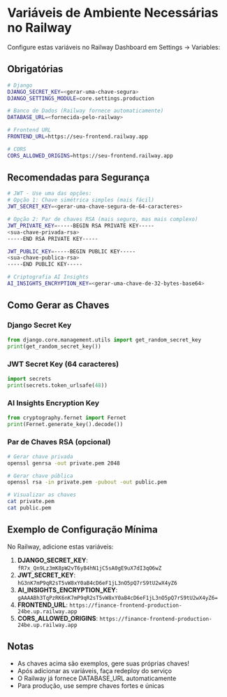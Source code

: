 # Variáveis de Ambiente Necessárias no Railway

Configure estas variáveis no Railway Dashboard em Settings → Variables:

## Obrigatórias

```bash
# Django
DJANGO_SECRET_KEY=<gerar-uma-chave-segura>
DJANGO_SETTINGS_MODULE=core.settings.production

# Banco de Dados (Railway fornece automaticamente)
DATABASE_URL=<fornecida-pelo-railway>

# Frontend URL
FRONTEND_URL=https://seu-frontend.railway.app

# CORS
CORS_ALLOWED_ORIGINS=https://seu-frontend.railway.app
```

## Recomendadas para Segurança

```bash
# JWT - Use uma das opções:
# Opção 1: Chave simétrica simples (mais fácil)
JWT_SECRET_KEY=<gerar-uma-chave-segura-de-64-caracteres>

# Opção 2: Par de chaves RSA (mais seguro, mas mais complexo)
JWT_PRIVATE_KEY=-----BEGIN RSA PRIVATE KEY-----
<sua-chave-privada-rsa>
-----END RSA PRIVATE KEY-----

JWT_PUBLIC_KEY=-----BEGIN PUBLIC KEY-----
<sua-chave-publica-rsa>
-----END PUBLIC KEY-----

# Criptografia AI Insights
AI_INSIGHTS_ENCRYPTION_KEY=<gerar-uma-chave-de-32-bytes-base64>
```

## Como Gerar as Chaves

### Django Secret Key
```python
from django.core.management.utils import get_random_secret_key
print(get_random_secret_key())
```

### JWT Secret Key (64 caracteres)
```python
import secrets
print(secrets.token_urlsafe(48))
```

### AI Insights Encryption Key
```python
from cryptography.fernet import Fernet
print(Fernet.generate_key().decode())
```

### Par de Chaves RSA (opcional)
```bash
# Gerar chave privada
openssl genrsa -out private.pem 2048

# Gerar chave pública
openssl rsa -in private.pem -pubout -out public.pem

# Visualizar as chaves
cat private.pem
cat public.pem
```

## Exemplo de Configuração Mínima

No Railway, adicione estas variáveis:

1. **DJANGO_SECRET_KEY**: `fR7x_Qn9Lz3mK8pW2vT6yB4hN1jC5sA0gE9uX7dI3qO6wZ`
2. **JWT_SECRET_KEY**: `hG3nK7mP9qR2sT5vW8xY0aB4cD6eF1jL3nO5pQ7rS9tU2wX4yZ6`
3. **AI_INSIGHTS_ENCRYPTION_KEY**: `gAAAABh3TqPzRK6nK7mP9qR2sT5vW8xY0aB4cD6eF1jL3nO5pQ7rS9tU2wX4yZ6=`
4. **FRONTEND_URL**: `https://finance-frontend-production-24be.up.railway.app`
5. **CORS_ALLOWED_ORIGINS**: `https://finance-frontend-production-24be.up.railway.app`

## Notas

- As chaves acima são exemplos, gere suas próprias chaves!
- Após adicionar as variáveis, faça redeploy do serviço
- O Railway já fornece DATABASE_URL automaticamente
- Para produção, use sempre chaves fortes e únicas